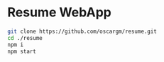 # Resume WebApp

```bash
git clone https://github.com/oscargm/resume.git
cd ./resume
npm i
npm start
```